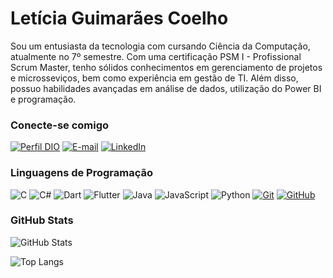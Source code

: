 
# Letícia Guimarães Coelho
Sou um entusiasta da tecnologia com cursando Ciência da Computação, atualmente no 7º semestre. Com uma certificação PSM I - Profissional Scrum Master, tenho sólidos conhecimentos em gerenciamento de projetos e microsseviços, bem como experiência em gestão de TI. Além disso, possuo habilidades avançadas em análise de dados, utilização do Power BI e programação.

### Conecte-se comigo
[![Perfil DIO](https://img.shields.io/badge/-Meu%20Perfil%20na%20DIO-30A3DC?style=for-the-badge)](https://web.dio.me/users/leehcoelhoo/)
[![E-mail](https://img.shields.io/badge/-Email-000?style=for-the-badge&logo=microsoft-outlook&logoColor=E94D5F)](mailto:leehcoelhoo@gmail.com)
[![LinkedIn](https://img.shields.io/badge/-LinkedIn-000?style=for-the-badge&logo=linkedin&logoColor=30A3DC)](https://www.linkedin.com/in/leehcoelho/)


### Linguagens de Programação
![C](https://img.shields.io/badge/C-000?style=for-the-badge&logo=c)
![C#](https://img.shields.io/badge/C%23-000?style=for-the-badge&logo=c-sharp&logoColor=823085)
![Dart]()
![Flutter]()
![Java](https://img.shields.io/badge/Java-000?style=for-the-badge&logo=java)
![JavaScript](https://img.shields.io/badge/JavaScript-000?style=for-the-badge&logo=javascript)
![Python](https://img.shields.io/badge/Python-000?style=for-the-badge&logo=python)
[![Git](https://img.shields.io/badge/Git-000?style=for-the-badge&logo=git&logoColor=E94D5F)](https://git-scm.com/doc) 
[![GitHub](https://img.shields.io/badge/GitHub-000?style=for-the-badge&logo=github&logoColor=30A3DC)](https://docs.github.com/)

### GitHub Stats
![GitHub Stats](https://github-readme-stats.vercel.app/api?username=LeehCoelhoo&theme=transparent&bg_color=000&border_color=30A3DC&show_icons=true&icon_color=30A3DC&title_color=E94D5F&text_color=FFF)

![Top Langs](https://github-readme-stats-git-masterrstaa-rickstaa.vercel.app/api/top-langs/?username=LeehCoelhoo&layout=compact&bg_color=000&border_color=30A3DC&title_color=E94D5F&text_color=FFF)



